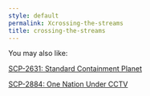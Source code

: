 ```yaml
---
style: default
permalink: Xcrossing-the-streams
title: crossing-the-streams
---
```

You may also like:

[SCP-2631: Standard Containment Planet](http://scp-wiki.net/scp-2631)

[SCP-2884: One Nation Under CCTV](http://scp-wiki.net/scp-2884)
